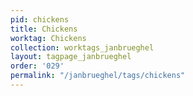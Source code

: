 ```yaml
---
pid: chickens
title: Chickens
worktag: Chickens
collection: worktags_janbrueghel
layout: tagpage_janbrueghel
order: '029'
permalink: "/janbrueghel/tags/chickens"
---
```

